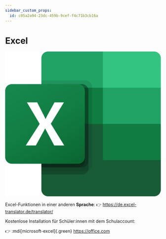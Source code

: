 ```yaml
---
sidebar_custom_props:
  id: c05a2a94-23dc-459b-9cef-f4c71b3cb16a
---
```

# Excel

![--width=200px --background=transparent](images/logo.svg)

Excel-Funktionen in einer anderen **Sprache**: 👉 https://de.excel-translator.de/translator/

Kostenlose Installation für Schüler:innen mit dem Schulaccount:

👉 :mdi[microsoft-excel]{.green} https://office.com
